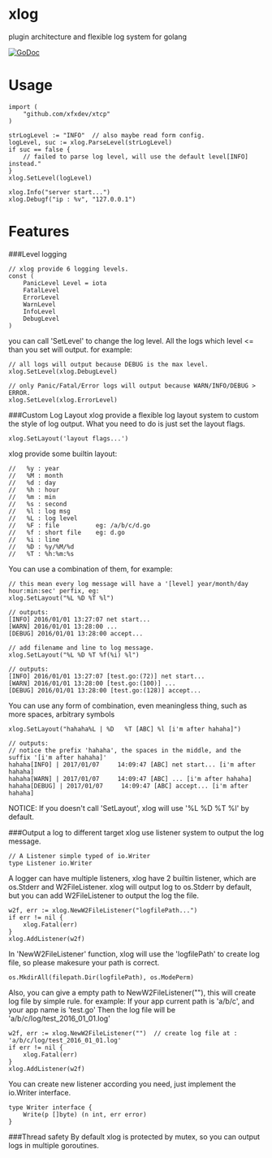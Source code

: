 # xlog
plugin architecture and flexible log system for golang

[![GoDoc](https://godoc.org/github.com/xfxdev/xlog?status.svg)](https://godoc.org/github.com/xfxdev/xlog)

Usage
================
~~~
import (
    "github.com/xfxdev/xtcp"
)

strLogLevel := "INFO"  // also maybe read form config.
logLevel, suc := xlog.ParseLevel(strLogLevel)
if suc == false {
    // failed to parse log level, will use the default level[INFO] instead."
}
xlog.SetLevel(logLevel)

xlog.Info("server start...")
xlog.Debugf("ip : %v", "127.0.0.1")
~~~

Features
================
###Level logging
~~~
// xlog provide 6 logging levels.
const (
	PanicLevel Level = iota
	FatalLevel
	ErrorLevel
	WarnLevel
	InfoLevel
	DebugLevel
)
~~~

you can call 'SetLevel' to change the log level. All the logs which level <= than you set will output.
for example:
~~~
// all logs will output because DEBUG is the max level.
xlog.SetLevel(xlog.DebugLevel) 

// only Panic/Fatal/Error logs will output because WARN/INFO/DEBUG > ERROR.
xlog.SetLevel(xlog.ErrorLevel)
~~~

###Custom Log Layout
xlog provide a flexible log layout system to custom the style of log output.
What you need to do is just set the layout flags.
~~~
xlog.SetLayout('layout flags...')
~~~
xlog provide some builtin layout:
~~~
//   %y : year
//   %M : month
//   %d : day
//   %h : hour
//   %m : min
//   %s : second
//   %l : log msg
//   %L : log level
//   %F : file			eg: /a/b/c/d.go
//   %f : short file	eg: d.go
//   %i : line
//   %D : %y/%M/%d
//   %T : %h:%m:%s
~~~
You can use a combination of them, for example:
~~~
// this mean every log message will have a '[level] year/month/day hour:min:sec' perfix, eg:
xlog.SetLayout("%L %D %T %l")

// outputs:
[INFO] 2016/01/01 13:27:07 net start...
[WARN] 2016/01/01 13:28:00 ...
[DEBUG] 2016/01/01 13:28:00 accept...

// add filename and line to log message.
xlog.SetLayout("%L %D %T %f(%i) %l")

// outputs:
[INFO] 2016/01/01 13:27:07 [test.go:(72)] net start...
[WARN] 2016/01/01 13:28:00 [test.go:(100)] ...
[DEBUG] 2016/01/01 13:28:00 [test.go:(128)] accept...
~~~
You can use any form of combination, even meaningless thing, such as more spaces, arbitrary symbols
~~~
xlog.SetLayout("hahaha%L | %D   %T [ABC] %l [i'm after hahaha]")

// outputs:
// notice the prefix 'hahaha', the spaces in the middle, and the suffix '[i'm after hahaha]'
hahaha[INFO] | 2017/01/07     14:09:47 [ABC] net start... [i'm after hahaha]
hahaha[WARN] | 2017/01/07     14:09:47 [ABC] ... [i'm after hahaha]
hahaha[DEBUG] | 2017/01/07     14:09:47 [ABC] accept... [i'm after hahaha]
~~~
NOTICE: If you doesn't call 'SetLayout', xlog will use '%L %D %T %l' by default.

###Output a log to different target
xlog use listener system to output the log message.
~~~
// A Listener simple typed of io.Writer
type Listener io.Writer
~~~
A logger can have multiple listeners, xlog have 2 builtin listener, which are os.Stderr and W2FileListener.
xlog will output log to os.Stderr by default, but you can add W2FileListener to output the log the file.
~~~
w2f, err := xlog.NewW2FileListener("logfilePath...")
if err != nil {
    xlog.Fatal(err)
}
xlog.AddListener(w2f)
~~~
In 'NewW2FileListener' function, xlog will use the 'logfilePath' to create log file,
so please makesure your path is correct.
~~~
os.MkdirAll(filepath.Dir(logfilePath), os.ModePerm)
~~~
Also, you can give a empty path to NewW2FileListener(""), this will create log file by simple rule. for example:
If your app current path is 'a/b/c', and your app name is 'test.go'
Then the log file will be 'a/b/c/log/test_2016_01_01.log'
~~~
w2f, err := xlog.NewW2FileListener("")  // create log file at : 'a/b/c/log/test_2016_01_01.log'
if err != nil {
    xlog.Fatal(err)
}
xlog.AddListener(w2f)
~~~
You can create new listener according you need, just implement the io.Writer interface.
~~~
type Writer interface {
	Write(p []byte) (n int, err error)
}
~~~
###Thread safety
By default xlog is protected by mutex, so you can output logs in multiple goroutines.